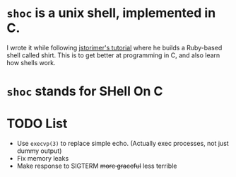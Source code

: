 # `shoc` is a unix shell, implemented in C. 
I wrote it while following [jstorimer's tutorial](http://www.jstorimer.com/2012/02/21/a-unix-shell-in-ruby-builtins.html) where he builds a Ruby-based shell called shirt. This is to get better at programming in C, and also learn how shells work.

# `shoc` stands for SHell On C

# TODO List
 - Use `execvp(3)` to replace simple echo. (Actually exec processes, not just dummy output)
 - Fix memory leaks
 - Make response to SIGTERM ~~more graceful~~ less terrible
